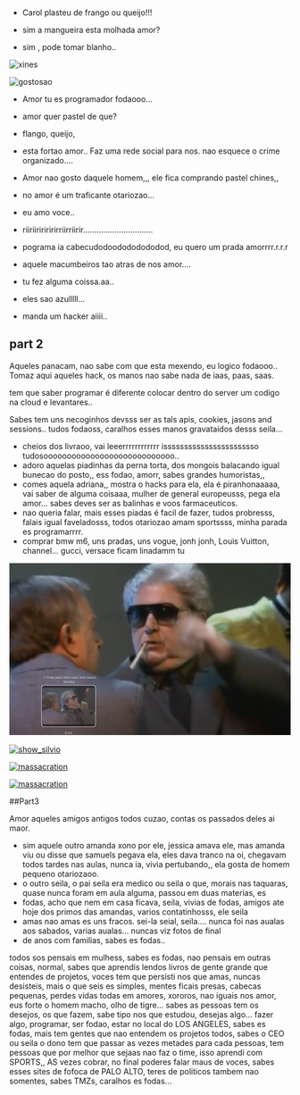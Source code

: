 ###

- Carol plasteu de frango ou queijo!!!

- sim a mangueira esta molhada amor?

- sim , pode tomar blanho..

![xines](https://image1.masterfile.com/getImage/656-01765199em-woman-holding-tv-remote-control.jpg)

![gostosao](https://www.soldierx.com/system/files/hdb/wickedrose.png)


-  Amor tu es programador fodaooo...


- amor quer pastel de que?

- flango, queijo,


- esta fortao amor.. Faz uma rede social para nos. nao esquece o crime organizado....

- Amor nao gosto daquele homem,,, ele fica comprando pastel chines,,

-  no amor é um traficante otariozao...
-  eu amo voce..
-  riiriiririririrriirriirir...............................

-  pograma ia cabecudodoodododododod, eu quero um prada amorrrr.r.r.r

-  aquele macumbeiros tao atras de nos amor....
-  tu fez alguma coissa.aa..
-  eles sao azulllll...

-  manda um hacker aiiii..


## part 2

Aqueles panacam, nao sabe com que esta mexendo, eu logico fodaooo..
Tomaz aqui aqueles hack, os  manos nao sabe nada de iaas, paas, saas.

tem que saber programar é diferente colocar dentro do server um codigo na cloud e levantares..

Sabes tem uns necoginhos devsss ser as tals apis, cookies, jasons and sessions..
tudos fodaoss, caralhos esses manos gravataidos desss seila... 

- cheios dos livraoo, vai leeerrrrrrrrrrrr isssssssssssssssssssssso tudosoooooooooooooooooooooooooooo..
- adoro aquelas piadinhas da perna torta, dos mongois balacando igual bunecao do posto,, ess fodao, amorr, sabes grandes humoristas,,
- comes aquela adriana,, mostra o hacks para ela, ela é piranhonaaaaa, vai saber de alguma coisaaa, mulher de general europeusss, pega ela amor... sabes deves ser as balinhas e voos farmaceuticos.
- nao queria falar, mais esses piadas é facil de fazer, tudos probresss, falais igual faveladosss, todos otariozao amam sportssss, minha parada es programarrrr.
- comprar bmw m6, uns pradas, uns vogue, jonh jonh, Louis Vuitton, channel... gucci, versace ficam linadamm tu

[![oi](corretor_orgao.png)](https://www.youtube.com/watch?v=zZ5fYw-Qcao&list=PLr-k7adEu3uFO-FwIZGbL1MIA7rVMr7QI&index=60&pp=iAQB)

[![show_silvio](https://www.olhardireto.com.br/imgsite/noticias/fausto-fantini.jpg)](https://www.youtube.com/watch?v=_5Rtq7LzP1Y&pp=ygUbc2hvdyBzaWx2aW8gaGVybWVzIGUgcmVuYXRv)

[![massacration](https://www.olhardireto.com.br/imgsite/noticias/fausto-fantini.jpg)](https://www.youtube.com/watch?v=3yIpcodJjBk)

[![massacration](https://www.olhardireto.com.br/imgsite/noticias/fausto-fantini.jpg)](https://www.youtube.com/watch?v=gK9R5d4NiUA)


##Part3


Amor aqueles amigos antigos todos cuzao, contas os passados deles ai maor.
- sim aquele outro amanda xono por ele, jessica amava ele, mas amanda viu ou disse que samuels pegava ela, eles dava tranco na oi,
  chegavam todos tardes nas aulas, nunca ia, vivia pertubando,, ela gosta de homem pequeno otariozaoo.
- o outro seila, o pai seila era medico ou seila o que, morais nas taquaras, quase nunca foram em aula alguma, passou em duas materias, es
- fodas, acho que nem em casa ficava, seila, vivias de fodas, amigos ate hoje dos primos das amandas, varios contatinhosss, ele seila
- amas nao amas es uns fracos. sei-la seial, seila.... nunca foi nas aualas aos sabados, varias aualas... nuncas viz fotos de final
- de anos com familias, sabes es fodas..

 todos sos pensais em mulhess, sabes es fodas, nao pensais em outras coisas, normal, sabes que aprendis lendos livros de gente grande
que entendes de projetos, voces tem que persisti nos que amas, nuncas desisteis, mais o que seis es simples, mentes ficais presas, cabecas
 pequenas, perdes vidas todas em amores, xororos, nao iguais nos amor, eus forte o homem macho, olho de tigre... sabes as pessoas tem
 os desejos, os que fazem, sabe tipo nos que estudou, desejas algo... fazer algo, programar, ser fodao, estar no local do LOS ANGELES,
 sabes es fodas, mais tem gentes que nao entendem os projetos todos, sabes o CEO ou seila o dono tem que passar as vezes metades para
 cada pessoas, tem pessoas que por melhor que sejaas nao faz o time, isso aprendi com SPORTS,, AS vezes cobrar, no final poderes falar
 maus de voces, sabes esses sites de fofoca de PALO ALTO, teres de politicos tambem nao somentes, sabes TMZs, caralhos es fodas...
